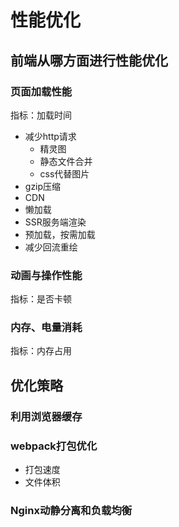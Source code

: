 # 性能优化

## 前端从哪方面进行性能优化

### 页面加载性能

指标：加载时间

- 减少http请求
  - 精灵图
  - 静态文件合并
  - css代替图片
- gzip压缩
- CDN
- 懒加载
- SSR服务端渲染
- 预加载，按需加载
- 减少回流重绘

### 动画与操作性能

指标：是否卡顿

### 内存、电量消耗

指标：内存占用

## 优化策略

### 利用浏览器缓存

### webpack打包优化

- 打包速度
- 文件体积

### Nginx动静分离和负载均衡





